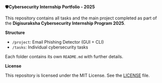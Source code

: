 🛡️**Cybersecurity Internship Portfolio - 2025**

This repository contains all tasks and the main project completed as part of the **Digisuraksha Cybersecurity Internship Program 2025**.

**Structure**

- `/project`: Email Phishing Detector (GUI + CLI)
- `/tasks`: Individual cybersecurity tasks 

Each folder contains its own `README.md` with further details.

**License**

This repository is licensed under the MIT License. See the [LICENSE](./LICENSE) file.
